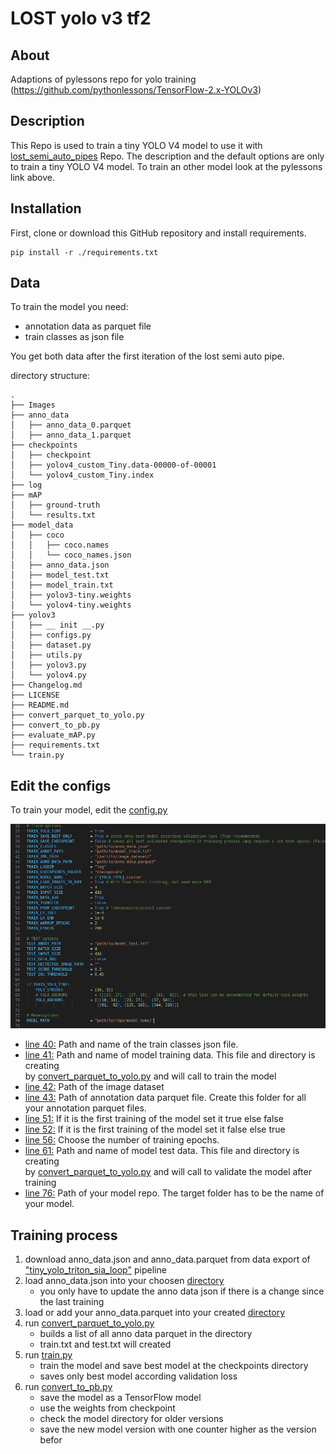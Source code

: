# LOST yolo v3 tf2

## About
Adaptions of pylessons repo for yolo training (https://github.com/pythonlessons/TensorFlow-2.x-YOLOv3)

## Description
This Repo is used to train a tiny YOLO V4 model to use it with [lost_semi_auto_pipes](https://github.com/l3p-cv/lost_semi_auto_pipes) Repo.
The description and the default options are only to train a tiny YOLO V4 model. To train an other model
look at the pylessons link above.

## Installation
First, clone or download this GitHub repository and install requirements.
```
pip install -r ./requirements.txt
```


## Data
To train the model you need:
*   annotation data as parquet file
*   train classes as json file

You get both data after the first iteration of the lost semi auto pipe.

directory structure:
```
.
├── Images
├── anno_data
│   ├── anno_data_0.parquet
│   ├── anno_data_1.parquet
├── checkpoints
│   ├── checkpoint
│   ├── yolov4_custom_Tiny.data-00000-of-00001
│   └── yolov4_custom_Tiny.index
├── log
├── mAP
│   ├── ground-truth
│   └── results.txt
├── model_data
│   ├── coco
│   │   ├── coco.names
│   │   └── coco_names.json
│   ├── anno_data.json
│   ├── model_test.txt
│   ├── model_train.txt
│   ├── yolov3-tiny.weights
│   └── yolov4-tiny.weights
├── yolov3
│   ├── __ init __.py
│   ├── configs.py
│   ├── dataset.py
│   ├── utils.py
│   ├── yolov3.py
│   └── yolov4.py
├── Changelog.md
├── LICENSE
├── README.md
├── convert_parquet_to_yolo.py
├── convert_to_pb.py
├── evaluate_mAP.py
├── requirements.txt
└── train.py
```

## Edit the configs

To train your model, edit the [config.py](yolov3/configs.py)

![configs.py](Images/config_train_yolo.png)

* [line 40:](yolov3/configs.py#L40) Path and name of the train classes json file.
* [line 41:](yolov3/configs.py#L41) Path and name of model training data. This file and directory is creating <br> by [convert_parquet_to_yolo.py](convert_parquet_to_yolo.py) and will call to train the model
* [line 42:](yolov3/configs.py#L42) Path of the image dataset
* [line 43:](yolov3/configs.py#L43) Path of annotation data parquet file. Create this folder for all your annotation parquet files.
* [line 51:](yolov3/configs.py#L51) If it is the first training of the model set it true else false
* [line 52:](yolov3/configs.py#L52) If it is the first training of the model set it false else true
* [line 56:](yolov3/configs.py#L56) Choose the number of training epochs.
* [line 61:](yolov3/configs.py#L59) Path and name of model test data. This file and directory is creating <br> by [convert_parquet_to_yolo.py](convert_parquet_to_yolo.py) and will call to validate the model after training
* [line 76:](yolov3/configs.py#L59) Path of your model repo. The target folder has to be the name of your model.

## Training process

1. download anno_data.json and anno_data.parquet from data export of ["tiny_yolo_triton_sia_loop"](https://github.com/l3p-cv/lost_semi_auto_pipes/blob/main/README.md#tiny_yolo_triton_sia_loop) pipeline
2. load anno_data.json into your choosen [directory](yolov3/configs.py#L40)
   * you only have to update the anno data json if there is a change since the last training
3. load or add your anno_data.parquet into your created [directory](yolov3/configs.py#L43)
4. run [convert_parquet_to_yolo.py](convert_parquet_to_yolo.py)
   * builds a list of all anno data parquet in the directory
   * train.txt and test.txt will created
5. run [train.py](train.py)
   * train the model and save best model at the checkpoints directory
   * saves only best model according validation loss
6. run [convert_to_pb.py](convert_parquet_to_yolo.py)
   * save the model as a TensorFlow model
   * use the weights from checkpoint
   * check the model directory for older versions
   * save the new model version with one counter higher as the version befor


